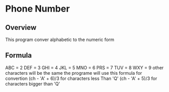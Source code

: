 # Phone Number

## Overview
This program conver alphabetic to the numeric form

## Formula
ABC = 2
DEF = 3
GHI = 4
JKL = 5
MNO = 6
PRS = 7
TUV = 8
WXY = 9
other characters will be the same
the programe will use this formula for convertion
(ch - 'A' + 6)/3 for characters less Than 'Q'
(ch - 'A' + 5)/3 for characters bigger than 'Q'
